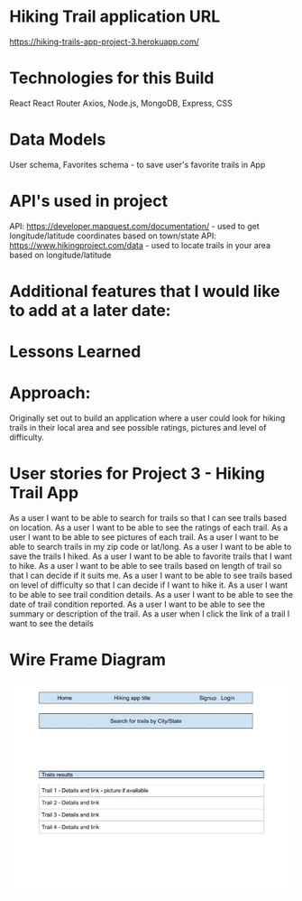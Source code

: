 # Hiking Trail application URL
https://hiking-trails-app-project-3.herokuapp.com/


# Technologies for this Build
React
React Router
Axios,
Node.js,
MongoDB,
Express,
CSS

# Data Models
User schema,
Favorites schema - to save user's favorite trails in App

# API's used in project
API: https://developer.mapquest.com/documentation/ - used to get longitude/latitude coordinates based on town/state
API: https://www.hikingproject.com/data - used to locate trails in your area based on longitude/latitude
 

# Additional features that I would like to add at a later date:


# Lessons Learned

# Approach:
Originally set out to build an application where a user could look for hiking trails in their local area
and see possible ratings, pictures and level of difficulty.

# User stories for Project 3 - Hiking Trail App
As a user I want to be able to search for trails so that I can see trails based on location.
As a user I want to be able to see the  ratings of each trail.
As a user I want to be able to see pictures of each trail.
As a user I want to be able to search trails in my zip code or lat/long.
As a user I want to be able to save the trails I hiked.
As a user I want to be able to favorite trails that I want to hike.
As a user I want to be able to see trails based on length of trail  so that I can decide if it suits me.
As a user I want to be able to see trails based on level of difficulty so that I can decide if I want to hike it.
As a user I want to be able to see trail condition details.
As a user I want to be able to see the date of trail condition reported.
As a user I want to be able to see the summary or description of the trail.
As a user when I click the link of a trail I want to see the details


# Wire Frame Diagram
![HikingTrailAppWireFrame](HikingTrailAppWireFrame.jpg)